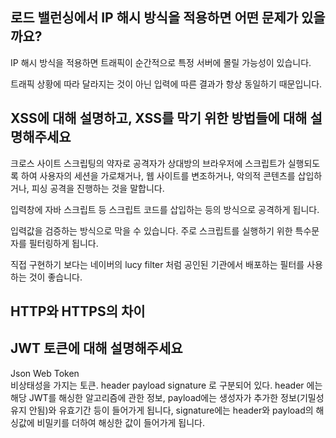 ## 로드 밸런싱에서 IP 해시 방식을 적용하면 어떤 문제가 있을까요?
IP 해시 방식을 적용하면 트래픽이 순간적으로 특정 서버에 몰릴 가능성이 있습니다. 

트래픽 상황에 따라 달라지는 것이 아닌 입력에 따른 결과가 항상 동일하기 때문입니다.

## XSS에 대해 설명하고, XSS를 막기 위한 방법들에 대해 설명해주세요
크로스 사이트 스크립팅의 약자로 공격자가 상대방의 브라우저에 스크립트가 실행되도록 하여 사용자의 세션을 가로채거나, 웹 사이트를 변조하거나, 악의적 콘텐츠를 삽입하거나, 피싱 공격을 진행하는 것을 말합니다.

입력창에 자바 스크립트 등 스크립트 코드를 삽입하는 등의 방식으로 공격하게 됩니다.

입력값을 검증하는 방식으로 막을 수 있습니다. 주로 스크립트를 실행하기 위한 특수문자를 필터링하게 됩니다.

직접 구현하기 보다는 네이버의 lucy filter 처럼 공인된 기관에서 배포하는 필터를 사용하는 것이 좋습니다.

## HTTP와 HTTPS의 차이


## JWT 토큰에 대해 설명해주세요
Json Web Token  
비상태성을 가지는 토큰. header payload signature 로 구분되어 있다. header 에는 해당 JWT를 해싱한 알고리즘에 관한 정보, payload에는 생성자가 추가한 정보(기밀성 유지 안됨)와 유효기간 등이 들어가게 됩니다, signature에는 header와 payload의 해싱값에 비밀키를 더하여 해싱한 값이 들어가게 됩니다.
